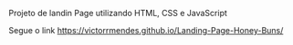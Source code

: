 Projeto de landin Page utilizando HTML, CSS e JavaScript

Segue o link https://victorrmendes.github.io/Landing-Page-Honey-Buns/
